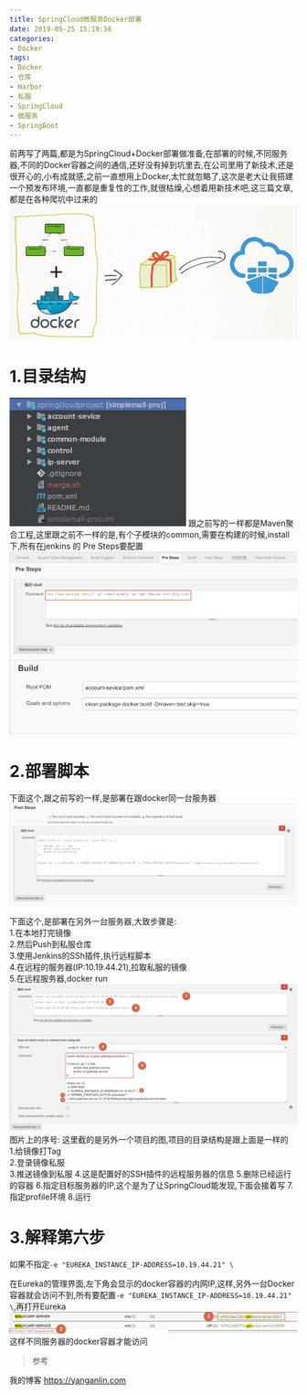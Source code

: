 ```yaml
---
title: SpringCloud微服务Docker部署
date: 2019-05-25 15:19:56
categories: 
- Docker
tags: 
- Docker
- 仓库
- Harbor
- 私服
- SpringCloud
- 微服务
- SpringBoot
---
```

前两写了两篇,都是为SpringCloud+Docker部署做准备,在部署的时候,不同服务器,不同的Docker容器之间的通信,还好没有掉到坑里去,在公司里用了新技术,还是很开心的,小有成就感,之前一直想用上Docker,太忙就忽略了,这次是老大让我搭建一个预发布环境,一直都是重复性的工作,就很枯燥,心想着用新技术吧,这三篇文章,都是在各种爬坑中过来的
![](https://raw.githubusercontent.com/YangAnLin/images/master/20200826194208.png)
<!-- more -->

# 1.目录结构
![](https://raw.githubusercontent.com/YangAnLin/images/master/20200826194221.png)
跟之前写的一样都是Maven聚合工程,这里跟之前不一样的是,有个子模块的common,需要在构建的时候,install下,所有在jenkins 的 Pre Steps要配置
![](https://raw.githubusercontent.com/YangAnLin/images/master/20200826194227.png)
![](https://raw.githubusercontent.com/YangAnLin/images/master/20200826194240.png)

# 2.部署脚本
下面这个,跟之前写的一样,是部署在跟docker同一台服务器
![](https://raw.githubusercontent.com/YangAnLin/images/master/20200826194248.png)

下面这个,是部署在另外一台服务器,大致步骤是:  
1.在本地打完镜像  
2.然后Push到私服仓库  
3.使用Jenkins的SSh插件,执行远程脚本  
4.在远程的服务器(IP:10.19.44.21),拉取私服的镜像  
5.在远程服务器,docker run  
![](https://raw.githubusercontent.com/YangAnLin/images/master/20200826194258.png)
图片上的序号:
这里截的是另外一个项目的图,项目的目录结构是跟上面是一样的  
1.给镜像打Tag  
2.登录镜像私服  
3.推送镜像到私服
4.这是配置好的SSH插件的远程服务器的信息
5.删除已经运行的容器
6.指定目标服务器的IP,这个是为了让SpringCloud能发现,下面会接着写
7.指定profile环境
8.运行

# 3.解释第六步
如果不指定`-e "EUREKA_INSTANCE_IP-ADDRESS=10.19.44.21" \`

在Eureka的管理界面,左下角会显示的docker容器的内网IP,这样,另外一台Docker容器就会访问不到,所有要配置`-e "EUREKA_INSTANCE_IP-ADDRESS=10.19.44.21" \`,再打开Eureka
![](https://raw.githubusercontent.com/YangAnLin/images/master/20200826194310.png)
这样不同服务器的docker容器才能访问

>  参考  

我的博客 https://yanganlin.com

